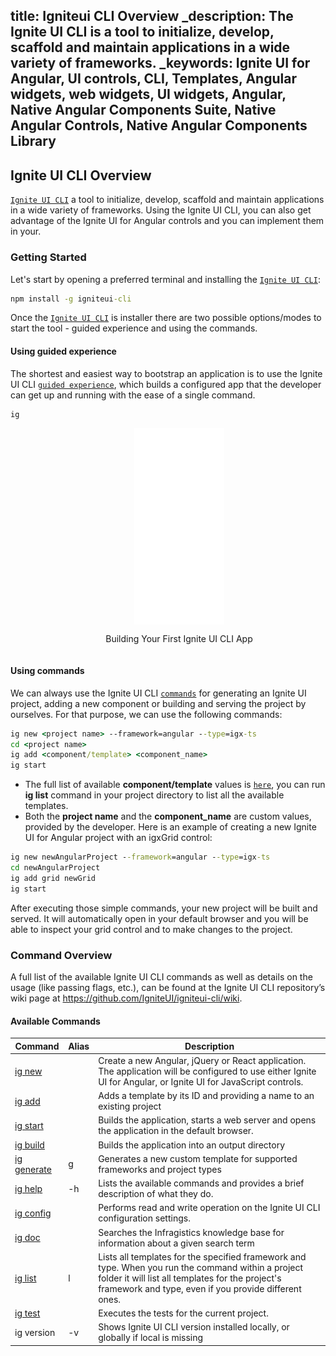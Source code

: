 title: Igniteui CLI Overview
_description: The Ignite UI CLI is a tool to initialize, develop, scaffold and maintain applications in a wide variety of frameworks.
_keywords: Ignite UI for Angular, UI controls, CLI, Templates, Angular widgets, web widgets, UI widgets, Angular, Native Angular Components Suite, Native Angular Controls, Native Angular Components Library
---

## Ignite UI CLI Overview

[`Ignite UI CLI`](https://github.com/IgniteUI/igniteui-cli) a tool to initialize, develop, scaffold and maintain applications in a wide variety of frameworks. Using the Ignite UI CLI, you can also get advantage of the Ignite UI for Angular controls and you can implement them in your. 

### Getting Started

Let's start by opening a preferred terminal and installing the [`Ignite UI CLI`](https://github.com/IgniteUI/igniteui-cli):
```cmd
npm install -g igniteui-cli 
```
Once the  [`Ignite UI CLI`](https://github.com/IgniteUI/igniteui-cli) is installer there are two possible options/modes to start the tool - guided experience and using the commands.

#### Using guided experience
The shortest and easiest way to bootstrap an application is to use the Ignite UI CLI [`guided experience`](https://github.com/IgniteUI/igniteui-cli/wiki/step-by-step), which builds a configured app that the developer can get up and running with the ease of a single command. 
```cmd
ig
```

<div style="display:inline-block;">
    <a style="background: url(../../images/general/buildCLIapp.gif); display:flex; justify-content:center; min-width:540px; min-height:315px;"
       href="https://youtu.be/QK_NsdtdA70" target="_blank">
        <img src="../../images/general/play.svg" style="vertical-align: middle;" />
    </a>
    <p style="text-align:center;">Building Your First Ignite UI CLI App</p>
</div>

#### Using commands
We can always use the Ignite UI CLI [`commands`](https://github.com/IgniteUI/igniteui-cli/wiki#available-commands) for generating an Ignite UI project, adding a new component or building and serving the project by ourselves. For that purpose, we can use the following commands:
```cmd
ig new <project name> --framework=angular --type=igx-ts 
cd <project name>
ig add <component/template> <component_name>
ig start 
```
- The full list of available **component/template** values is [`here`](https://github.com/IgniteUI/igniteui-cli/wiki/add#ignite-ui-for-angular-templates), you can run **ig list** command in your project directory to list all the available templates.
- Both the **project name** and the **component_name** are custom values, provided by the developer.
Here is an example of creating a new Ignite UI for Angular project with an igxGrid control:
```cmd
ig new newAngularProject --framework=angular --type=igx-ts
cd newAngularProject
ig add grid newGrid
ig start
```

After executing those simple commands, your new project will be built and served. It will automatically open in your default browser and you will be able to inspect your grid control and to make changes to the project.

### Command Overview

A full list of the available Ignite UI CLI commands as well as details on the usage (like passing flags, etc.), can be found at the Ignite UI CLI repository’s wiki page at https://github.com/IgniteUI/igniteui-cli/wiki.

#### Available Commands

| Command | Alias | Description |
| --- | --- | --- |
| [ig new](https://github.com/IgniteUI/igniteui-cli/wiki/new) | | Create a new  Angular, jQuery or React application. The application will be configured to use either Ignite UI for Angular, or Ignite UI for JavaScript controls. 
| [ig add](https://github.com/IgniteUI/igniteui-cli/wiki/add) | | Adds a template by its ID and providing a name to an existing project
| [ig start](https://github.com/IgniteUI/igniteui-cli/wiki/start) | | Builds the application, starts a web server and opens the application in the default browser.
| [ig build](https://github.com/IgniteUI/igniteui-cli/wiki/build) | | Builds the application into an output directory
| [ig generate](https://github.com/IgniteUI/igniteui-cli/wiki/generate) | g | Generates a new custom template for supported frameworks and project types
| [ig help](https://github.com/IgniteUI/igniteui-cli/wiki/help) | -h | Lists the available commands and provides a brief description of what they do.
| [ig config](https://github.com/IgniteUI/igniteui-cli/wiki/config) | | Performs read and write operation on the Ignite UI CLI configuration settings.
| [ig doc](https://github.com/IgniteUI/igniteui-cli/wiki/doc) | | Searches the Infragistics knowledge base for information about a given search term
| [ig list](https://github.com/IgniteUI/igniteui-cli/wiki/list) | l |  Lists all templates for the specified framework and type. When you run the command within a project folder it will list all templates for the project's framework and type, even if you provide different ones.
| [ig test](https://github.com/IgniteUI/igniteui-cli/wiki/test) |  | Executes the tests for the current project.
| ig version | -v | Shows Ignite UI CLI version installed locally, or globally if local is missing |
